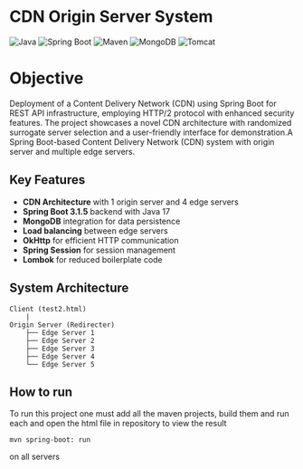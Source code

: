 # CDN Origin Server System

![Java](https://img.shields.io/badge/Java-17-%23ED8B00?logo=openjdk&logoColor=white)
![Spring Boot](https://img.shields.io/badge/Spring_Boot-3.1.5-%236DB33F?logo=springboot)
![Maven](https://img.shields.io/badge/Maven-3.8.1-%23C71A36?logo=apachemaven)
![MongoDB](https://img.shields.io/badge/MongoDB-%2347A248?logo=mongodb)
![Tomcat](https://img.shields.io/badge/Tomcat-%23F8DC75?logo=apachetomcat)

# Objective
Deployment of a Content Delivery Network (CDN) using Spring Boot for REST API infrastructure, employing HTTP/2 protocol with enhanced security features. The project showcases a novel CDN architecture with randomized surrogate server selection and a user-friendly interface for demonstration.A Spring Boot-based Content Delivery Network (CDN) system with origin server and multiple edge servers.

## Key Features

- **CDN Architecture** with 1 origin server and 4 edge servers
- **Spring Boot 3.1.5** backend with Java 17
- **MongoDB** integration for data persistence
- **Load balancing** between edge servers
- **OkHttp** for efficient HTTP communication
- **Spring Session** for session management
- **Lombok** for reduced boilerplate code

## System Architecture

```plaintext
Client (test2.html)
    |
Origin Server (Redirecter)
    ├── Edge Server 1
    ├── Edge Server 2
    ├── Edge Server 3
    ├── Edge Server 4
    └── Edge Server 5
```

## How to run
To run this project one must add all the maven projects, build them and run each and open the html file in repository to view the result

```
mvn spring-boot: run 
```
on all servers



